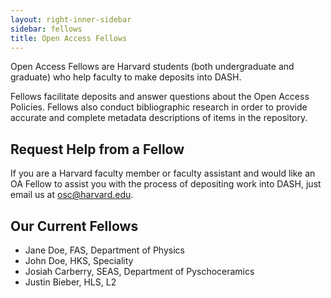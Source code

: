 ```yaml
---
layout: right-inner-sidebar
sidebar: fellows
title: Open Access Fellows
---
```


Open Access Fellows are Harvard students (both undergraduate and graduate) who help faculty to make deposits into DASH.

Fellows facilitate deposits and answer questions about the Open Access Policies. Fellows also conduct bibliographic research in order to provide accurate and complete metadata descriptions of items in the repository.

## Request Help from a Fellow

If you are a Harvard faculty member or faculty assistant and would like an OA Fellow to assist you with the process of depositing work into DASH, just email us at [osc@harvard.edu](mailto:osc@harvard.edu).

## Our Current Fellows

- Jane Doe, FAS, Department of Physics
- John Doe, HKS, Speciality
- Josiah Carberry, SEAS, Department of Pyschoceramics
- Justin Bieber, HLS, L2
